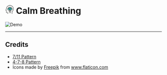 # <img alt="Demo" src="calm.png" height="28" /> Calm Breathing

<img alt="Demo" src="recording.gif" height="500" />

<hr />

## Credits
- [7/11 Pattern](https://thewellbeingthesis.org.uk/foundations-for-success/stress/711-breathing/)
- [4-7-8 Pattern](https://www.healthline.com/health/4-7-8-breathing)
- Icons made by <a href="https://www.freepik.com" title="Freepik">Freepik</a> from <a href="https://www.flaticon.com/" title="Flaticon">www.flaticon.com</a>